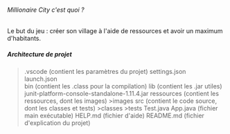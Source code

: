 ###### Millionaire City c'est quoi ? #####

Le but du jeu : créer son village à l'aide de ressources et avoir un maximum d'habitants.

##### Architecture de projet #####

>.vscode                (contient les paramètres du projet)
    settings.json    
    launch.json   
>bin                    (contient les .class pour la compilation)
>lib                    (contient les .jar utiles)
    junit-platform-console-standalone-1.11.4.jar
>ressources             (contient les ressources, dont les images)
    >images
>src                    (contient le code source, dont les classes et tests)
    >classes
    >tests
        Test.java
    App.java            (fichier main exécutable)
HELP.md                 (fichier d'aide)
README.md               (fichier d'explication du projet)




